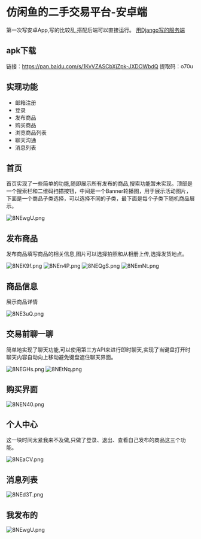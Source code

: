 # 仿闲鱼的二手交易平台-安卓端
第一次写安卓App,写的比较乱,搭配后端可以直接运行。
[用Django写的服务端](https://github.com/zstu-lly/SecondHandDjango)

## apk下载
链接：https://pan.baidu.com/s/1KvVZASCbXjZpk-JXDOWbdQ 
提取码：o70u
## 实现功能
+ 邮箱注册
+ 登录
+ 发布商品
+ 购买商品
+ 浏览商品列表
+ 聊天沟通
+ 消息列表
## 首页
首页实现了一些简单的功能,随即展示所有发布的商品,搜索功能暂未实现。顶部是一个搜索栏和二维码扫描按钮，中间是一个Banner轮播图，用于展示活动图片，下面是一个商品子类选择，可以选择不同的子类，最下面是每个子类下随机商品展示。

![8NEwgU.png](https://s1.ax1x.com/2020/03/17/8NEwgU.png)

## 发布商品
发布商品填写商品的相关信息,图片可以选择拍照和从相册上传,选择发货地点。

![8NEK9f.png](https://s1.ax1x.com/2020/03/17/8NEK9f.png)
![8NEn4P.png](https://s1.ax1x.com/2020/03/17/8NEn4P.png)
![8NEQgS.png](https://s1.ax1x.com/2020/03/17/8NEQgS.png)
![8NEmNt.png](https://s1.ax1x.com/2020/03/17/8NEmNt.png)

## 商品信息
展示商品详情

![8NE3uQ.png](https://s1.ax1x.com/2020/03/17/8NE3uQ.png)

## 交易前聊一聊
简单地实现了聊天功能,可以使用第三方API来进行即时聊天,实现了当键盘打开时聊天内容自动向上移动避免键盘遮住聊天界面。

![8NEGHs.png](https://s1.ax1x.com/2020/03/17/8NEGHs.png)
![8NEtNq.png](https://s1.ax1x.com/2020/03/17/8NEtNq.png)
 
## 购买界面

![8NEN40.png](https://s1.ax1x.com/2020/03/17/8NEN40.png)

## 个人中心
这一块时间太紧我来不及做,只做了登录、退出、查看自己发布的商品这三个功能。

![8NEaCV.png](https://s1.ax1x.com/2020/03/17/8NEaCV.png)

## 消息列表

![8NEd3T.png](https://s1.ax1x.com/2020/03/17/8NEd3T.png)

## 我发布的

![8NEwgU.png](https://s1.ax1x.com/2020/03/17/8NEwgU.png)
